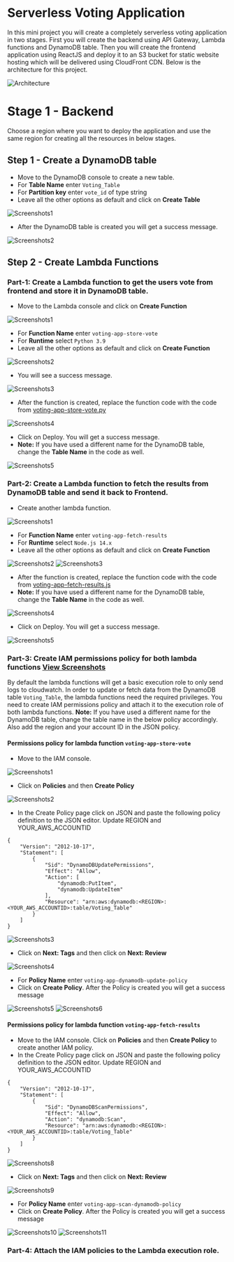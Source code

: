 # Serverless Voting Application

In this mini project you will create a completely serverless voting application in two stages. First you will create the backend using API Gateway, Lambda functions and DynamoDB table. Then you will create the frontend application using ReactJS and deploy it to an S3 bucket for static website hosting which will be delivered using CloudFront CDN. Below is the architecture for this project.

![Architecture](Architecture-ServerlessVotingApp.png)

# Stage 1 - Backend

Choose a region where you want to deploy the application and use the same region for creating all the resources in below stages.

## Step 1 - Create a DynamoDB table

- Move to the DynamoDB console to create a new table.
- For **Table Name** enter `Voting_Table`
- For **Partition key** enter `vote_id` of type string
- Leave all the other options as default and click on **Create Table**

![Screenshots1](./Screenshots/Stage_1/Step_1/1.png)

- After the DynamoDB table is created you will get a success message.

![Screenshots2](./Screenshots/Stage_1/Step_1/2.png)

## Step 2 - Create Lambda Functions

### **Part-1: Create a Lambda function to get the users vote from frontend and store it in DynamoDB table.**

- Move to the Lambda console and click on **Create Function** 

![Screenshots1](./Screenshots/Stage_1/Step_2/Part_1/1.png)

- For **Function Name** enter `voting-app-store-vote`
- For **Runtime** select `Python 3.9`
- Leave all the other options as default and click on **Create Function**

![Screenshots2](./Screenshots/Stage_1/Step_2/Part_1/2.png)

- You will see a success message.

![Screenshots3](./Screenshots/Stage_1/Step_2/Part_1/3.png)

- After the function is created, replace the function code with the code from [voting-app-store-vote.py](/aws-serverless-voting-app/01_LABSETUP/voting-app-store-vote.py)

![Screenshots4](./Screenshots/Stage_1/Step_2/Part_1/4.png)

- Click on Deploy. You will get a success message.
- **Note:** If you have used a different name for the DynamoDB table, change the **Table Name** in the code as well.

![Screenshots5](./Screenshots/Stage_1/Step_2/Part_1/5.png)

### **Part-2: Create a Lambda function to fetch the results from DynamoDB table and send it back to Frontend.**

- Create another lambda function. 

![Screenshots1](./Screenshots/Stage_1/Step_2/Part_2/1.png)

- For **Function Name** enter `voting-app-fetch-results`
- For **Runtime** select `Node.js 14.x`
- Leave all the other options as default and click on **Create Function**

![Screenshots2](./Screenshots/Stage_1/Step_2/Part_2/2.png)
![Screenshots3](./Screenshots/Stage_1/Step_2/Part_2/3.png)

- After the function is created, replace the function code with the code from [voting-app-fetch-results.js](/aws-serverless-voting-app/01_LABSETUP/voting-app-fetch-results.js)
- **Note:** If you have used a different name for the DynamoDB table, change the **Table Name** in the code as well.

![Screenshots4](./Screenshots/Stage_1/Step_2/Part_2/4.png)

- Click on Deploy. You will get a success message.

![Screenshots5](./Screenshots/Stage_1/Step_2/Part_2/5.png)

### **Part-3:** Create IAM permissions policy for both lambda functions [View Screenshots](./02_LABINSTRUCTIONS/Stage1_Step2_Part3.md)

By default the lambda functions will get a basic execution role to only send logs to cloudwatch. In order to update or fetch data from the DynamoDB table `Voting_Table`, the lambda functions need the required privileges. You need to create IAM permissions policy and attach it to the execution role of both lambda functions. **Note:** If you have used a different name for the DynamoDB table, change the table name in the below policy accordingly. Also add the region and your account ID in the JSON policy.

#### Permissions policy for lambda function `voting-app-store-vote`

- Move to the IAM console.

![Screenshots1](./Screenshots/Stage_1/Step_2/Part_3/1.png)

- Click on **Policies** and then **Create Policy**

![Screenshots2](./Screenshots/Stage_1/Step_2/Part_3/2.png)

- In the Create Policy page click on JSON and paste the following policy definition to the JSON editor. Update REGION and YOUR_AWS_ACCOUNTID

```
{
    "Version": "2012-10-17",
    "Statement": [
        {
            "Sid": "DynamoDBUpdatePermissions",
            "Effect": "Allow",
            "Action": [
                "dynamodb:PutItem",
                "dynamodb:UpdateItem"
            ],
            "Resource": "arn:aws:dynamodb:<REGION>:<YOUR_AWS_ACCOUNTID>:table/Voting_Table"
        }
    ]
}
```

![Screenshots3](./Screenshots/Stage_1/Step_2/Part_3/3.png)

- Click on **Next: Tags** and then click on **Next: Review**

![Screenshots4](./Screenshots/Stage_1/Step_2/Part_3/4.png)

- For **Policy Name** enter `voting-app-dynamodb-update-policy`
- Click on **Create Policy**. After the Policy is created you will get a success message

![Screenshots5](./Screenshots/Stage_1/Step_2/Part_3/5.png)
![Screenshots6](./Screenshots/Stage_1/Step_2/Part_3/6.png)

#### Permissions policy for lambda function `voting-app-fetch-results`

- Move to the IAM console. Click on **Policies** and then **Create Policy** to create another IAM policy.
- In the Create Policy page click on JSON and paste the following policy definition to the JSON editor. Update REGION and YOUR_AWS_ACCOUNTID

```
{
    "Version": "2012-10-17",
    "Statement": [
        {
            "Sid": "DynamoDBScanPermissions",
            "Effect": "Allow",
            "Action": "dynamodb:Scan",
            "Resource": "arn:aws:dynamodb:<REGION>:<YOUR_AWS_ACCOUNTID>:table/Voting_Table"
        }
    ]
}
```
![Screenshots8](./Screenshots/Stage_1/Step_2/Part_3/8.png)

- Click on **Next: Tags** and then click on **Next: Review**

![Screenshots9](./Screenshots/Stage_1/Step_2/Part_3/9.png)

- For **Policy Name** enter `voting-app-scan-dynamodb-policy`
- Click on **Create Policy**. After the Policy is created you will get a success message

![Screenshots10](./Screenshots/Stage_1/Step_2/Part_3/10.png)
![Screenshots11](./Screenshots/Stage_1/Step_2/Part_3/11.png)

### **Part-4:** Attach the IAM policies to the Lambda execution role.




